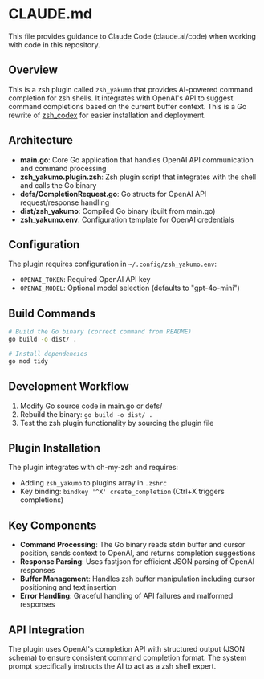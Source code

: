 # CLAUDE.md

This file provides guidance to Claude Code (claude.ai/code) when working with code in this repository.

## Overview

This is a zsh plugin called `zsh_yakumo` that provides AI-powered command completion for zsh shells. It integrates with OpenAI's API to suggest command completions based on the current buffer context. This is a Go rewrite of [zsh_codex](https://github.com/tom-doerr/zsh_codex) for easier installation and deployment.

## Architecture

- **main.go**: Core Go application that handles OpenAI API communication and command processing
- **zsh_yakumo.plugin.zsh**: Zsh plugin script that integrates with the shell and calls the Go binary
- **defs/CompletionRequest.go**: Go structs for OpenAI API request/response handling
- **dist/zsh_yakumo**: Compiled Go binary (built from main.go)
- **zsh_yakumo.env**: Configuration template for OpenAI credentials

## Configuration

The plugin requires configuration in `~/.config/zsh_yakumo.env`:
- `OPENAI_TOKEN`: Required OpenAI API key
- `OPENAI_MODEL`: Optional model selection (defaults to "gpt-4o-mini")

## Build Commands

```bash
# Build the Go binary (correct command from README)
go build -o dist/ .

# Install dependencies
go mod tidy
```

## Development Workflow

1. Modify Go source code in main.go or defs/
2. Rebuild the binary: `go build -o dist/ .`
3. Test the zsh plugin functionality by sourcing the plugin file

## Plugin Installation

The plugin integrates with oh-my-zsh and requires:
- Adding `zsh_yakumo` to plugins array in `.zshrc`
- Key binding: `bindkey '^X' create_completion` (Ctrl+X triggers completions)

## Key Components

- **Command Processing**: The Go binary reads stdin buffer and cursor position, sends context to OpenAI, and returns completion suggestions
- **Response Parsing**: Uses fastjson for efficient JSON parsing of OpenAI responses
- **Buffer Management**: Handles zsh buffer manipulation including cursor positioning and text insertion
- **Error Handling**: Graceful handling of API failures and malformed responses

## API Integration

The plugin uses OpenAI's completion API with structured output (JSON schema) to ensure consistent command completion format. The system prompt specifically instructs the AI to act as a zsh shell expert.